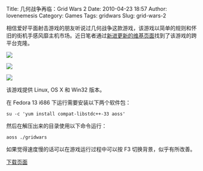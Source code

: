 Title: 几何战争再临：Grid Wars 2
Date: 2010-04-23 18:57
Author: lovenemesis
Category: Games
Tags: gridwars
Slug: grid-wars-2

相信爱好平面射击游戏的朋友听说过几何战争这款游戏，该游戏以简单的规则和怀旧的街机手感风靡主机市场。近日笔者通过[新进更新的维基页面](http://en.wikipedia.org/wiki/Linux_gaming)找到了该游戏的跨平台克隆。

[![](http://i.linuxtoy.org/images/2010/04/gridwars1.jpg)](http://i.linuxtoy.org/images/2010/04/gridwars1.jpg)

[![](http://i.linuxtoy.org/images/2010/04/gridwars2.jpg)](http://i.linuxtoy.org/images/2010/04/gridwars2.jpg)

[![](http://i.linuxtoy.org/images/2010/04/gridwars3.jpg)](http://i.linuxtoy.org/images/2010/04/gridwars3.jpg)

该游戏提供 Linux, OS X 和 Win32 版本。

在 Fedora 13 i686 下运行需要安装以下两个软件包：

`su -c 'yum install compat-libstdc++-33 aoss'`

然后在解压出来的目录使用以下命令运行：

`aoss ./gridwars`

如果觉得速度慢的话可以在游戏运行过程中可以按 F3 切换背景，似乎有所改善。

[下载页面](http://gridwars.marune.de/)
